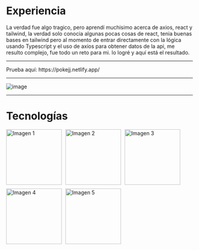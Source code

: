 # Experiencia
La verdad fue algo tragico, pero aprendí muchisimo acerca de axios, react y tailwind, la verdad solo conocia algunas pocas cosas de react, tenia buenas bases en tailwind pero al momento de entrar directamente con la lógica usando Typescript y el uso de axios para obtener datos de la api, me resulto complejo, fue todo un reto para mi. lo logré y aquí está el resultado.

<hr>
Prueba aquí:
https://pokejj.netlify.app/
<hr>

![image](https://github.com/JuanOviedo2003/Pokedex/assets/65878274/4596c2fd-a783-4851-868b-ad8bc89a36a1)

<hr>

# Tecnologías

<div style="display: flex; flex-wrap: wrap; gap: 10px;">
    <img src="https://github.com/JuanOviedo2003/Pokedex/assets/65878274/94c7dfba-63f6-4b72-8d16-852e7d1250fb" alt="Imagen 1" width="150" height="150">
    <img src="https://github.com/JuanOviedo2003/Pokedex/assets/65878274/4ce33b91-5cd6-4a29-86b2-79950e9fb1fd" alt="Imagen 2" width="150" height="150">
    <img src="https://github.com/JuanOviedo2003/Pokedex/assets/65878274/9cec4532-cded-4643-9f27-ccc69700c57b" alt="Imagen 3" width="150" height="150">
    <img src="https://github.com/JuanOviedo2003/Pokedex/assets/65878274/2cc4a0fc-d9aa-44e2-996f-dcd30294f0e4" alt="Imagen 4" width="150" height="150">
    <img src="https://github.com/JuanOviedo2003/Pokedex/assets/65878274/aef0378e-680c-4f16-b2be-aa8289b4775f" alt="Imagen 5" width="150" height="150">
</div>
